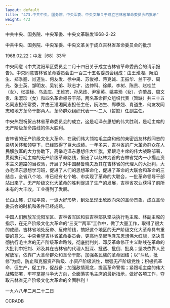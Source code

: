 ```yaml
---
layout: default
title: "473.中共中央、国务院、中央军委、中央文革关于成立吉林省革命委员会的批示"
weight: 473
---
```


中共中央、国务院、中央军委、中央文革联发1968-2-22

中共中央、国务院、中央军委、中央文革关于成立吉林省革命委员会的批示

1968.02.22；中发［68］33号

中央同意《中共沈阳军区委员会二月十四日关于成立吉林省革命委员会的请示报告》。中央同意吉林省革命委员会由一百三十五名委员会组成：由王淮湘、阮泊生、郑季翘、肖道生、何友发、徐中禺、苏俊禄、蒋克诚、王振华、兰干亭、周光、张士英、邹明友、吴钊弟、耿志才、边仲科、徐飙、李树、陈贵、赵桂兰（女）、张振标、乌孟庄、王维宾、孙凤歧、尹家英、姚美玲（女）、许肇昌、周文贵、朱淑珍（女）和四名革命领导干部，两名革命群众组织代表（暂缺）共三十五名同志担任常委，并由王淮湘同志担任主任，阮泊生、郑季翘、肖道生、何友发同志和地方革命干部两人、革命群众组织代表一～二人（暂缺）任副主任。

中央热烈祝贺吉林省革命委员会的成立，这是毛泽东思想的伟大胜利，是毛主席的无产阶级革命路线的伟大胜利。

吉林省的无产阶级文化大革命，在我们伟大领袖毛主席和他的亲密战友林彪同志的亲切关怀和领导下，已经取得了巨大成绩。一年多来，吉林省的广大革命群众在人民解放军的大力协助下，高举毛泽东思想伟大红旗，紧跟毛主席的伟大战略部署，贯彻执行毛主席的无产阶级革命路线，揪出了以赵林为首的吉林省党内一小撮走资本主义道路的当权派，开展了对中国赫鲁晓夫及其在吉林省的代理人的大批判，大办毛泽东思想学习班，促进了人们的思想革命化，促进了革命的大联合和革命的三结合，全省八个地、市已经有七个地、市实现了革命的大联合，一批革命领导干部站出来了。无产阶级文化大革命的胜利促进了生产的发展，吉林省农业获得了前所未有的大丰收，工业得到了发展。

长白山麓，辽松平原，一派大好形势，到处呈现出欣欣向荣的革命景象，成立革命委员会的时机和条件已经成熟。

中国人们解放军沈阳军区、吉林省军区和驻吉林部队坚决执行毛主席、林副主席的指示，在无产阶级文化大革命的“三支”“两军”工作中，做了大量工作，取得了很大的成绩。吉林省地处反帝、反修前线，搞好这个地区的无产阶级文化大革命具有重要的意义。中央希望吉林省革命委员会，更高地举起毛泽东思想伟大红旗，坚决贯彻执行毛主席的无产阶级革命路线，彻底批判刘、邓反革命修正主义路线在革命的大批判中把刘、邓及其在吉林省的代理人批深、批透、批倒、批臭；坚决依靠人民解放军，依靠广大革命群众和革命干部，加强各民族的革命团结；以“斗私，批修”为纲，防止和克服资产阶级、小资产阶级派性，增强无产阶级党性；积极抓革命，促生产，促工作，促战备；加强敌情观念，提高革命警惕；紧跟毛主席的伟大战略部署，牢牢掌握斗争大方向，全面落实毛主席的最新指示，做好各项工作，夺取吉林省无产阶级文化大革命的全面胜利！

一九六八年二月二十二日

CCRADB

